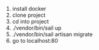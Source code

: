 1. install docker
2. clone project
3. cd into project
4. ./vendor/bin/sail up
5. ./vendor/bin/sail artisan migrate
6. go to localhost:80
